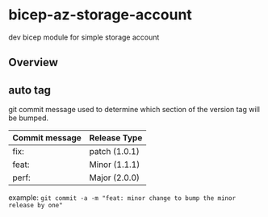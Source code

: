 # bicep-az-storage-account
dev bicep module for simple storage account

## Overview



## auto tag
 git commit message used to determine which section of the version tag will be bumped.

| Commit message  | Release Type   |
|---|---|
| fix:   | patch (1.0.1)  |
| feat:  | Minor (1.1.1)  |
| perf:  | Major (2.0.0)  |

example:
`git commit -a -m "feat: minor change to bump the minor release by one"`

